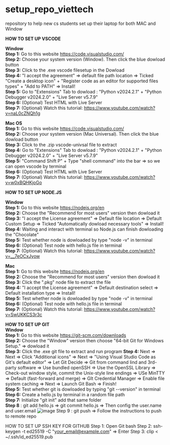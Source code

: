 # setup_repo_viettech
repository to help new cs students set up their laptop for both MAC and Window

**HOW TO SET UP VSCODE**

**Window** <br />
**Step 1:** Go to this website https://code.visualstudio.com/  <br />
**Step 2:** Choose your system version (Window). Then click the blue dowload button <br /> 
**Step 3:** Click to the .exe vscode filesetup in the Dowload  <br />
**Step 4:** "I accept the agreement" => default file path location => Ticked "Create a desktop icon" + "Register code as an editor for supported files types" + "Add to PATH" => Install! <br />
**Step 5:** Go to "Extensions" Tab to dowload : "Python v2024.2.1" + "Python Debugger v2024.2.0" + "Live Server v5.7.9" <br />
**Step 6:** (Optional) Test HTML with Live Server <br />
**Step 7:** (Optional) Watch this tutorial: https://www.youtube.com/watch?v=naL0cZNQh1g <br />

 
**Mac OS**  <br />
**Step 1:** Go to this website https://code.visualstudio.com/ <br />
**Step 2:** Choose your system version (Mac Universal). Then click the blue dowload button <br />
**Step 3:** Click to the .zip vscode-univsal file to extract  <br />
**Step 4:** Go to "Extensions" Tab to dowload : "Python v2024.2.1" + "Python Debugger v2024.2.0" + "Live Server v5.7.9" <br /> 
**Step 5:** "Command Shift P" + Type "shell command" into the bar => so we can open vscode by terminal <br />
**Step 6:** (Optional) Test HTML with Live Server <br />
**Step 7:** (Optional) Watch this tutorial: https://www.youtube.com/watch?v=w0xBQHKjoGo <br />


**HOW TO SET UP NODE.JS**

**Window**   <br />
**Step 1:** Go to this website https://nodejs.org/en  <br />
**Step 2:** Choose the "Recommend for most users" version then dowload it  <br />
**Step 3:** "I accept the License agreement" => Default file location => Default Custom Setup => Ticked "Automatically dowload necessary tools" => Install!  <br />
**Step 4:** Waiting and interact with terminal so Node.js can finish dowloading the "Chocolate" <br />
**Step 5:** Test whether node is dowloaded by type "node -v" in terminal <br />
**Step 6:** (Optional) Test node with hello.js file in terminal <br />
**Step 7:** (Optional) Watch this tutorial: https://www.youtube.com/watch?v=__7eOCxJyow <br />

**Mac** <br />
**Step 1:** Go to this website https://nodejs.org/en  <br />
**Step 2:** Choose the "Recommend for most users" version then dowload it  <br />
**Step 3:** Click the ".pkg" node file to extract the file  <br />
**Step 4:** "I accept the License agreement" => Default destination select => Default installation type => Install!  <br />
**Step 5:** Test whether node is dowloaded by type "node -v" in terminal <br />
**Step 6:** (Optional) Test node with hello.js file in terminal <br />
**Step 7:** (Optional) Watch this tutorial: https://www.youtube.com/watch?v=SwUKKCS3r3c <br />

**HOW TO SET UP GIT** <br /> 
**Window**   <br />
**Step 1:** Go to this website https://git-scm.com/downloads <br />
**Step 2:** Choose the "Window" version then choose "64-bit Git for Windows Setup." => dowload it  <br />
**Step 3:** Click the .exe git file to extract and run program
**Step 4:** Next => Next => Click "Additional icons" => Next => "Using Visual Studio Code as Git's default editor" => Let Git Decide => Git from command lind and 3rd-party software => Use bundled openSSH => Use the OpenSSL Library => Check-out window style, commit the Unix-style line endings => USe MinTTY => Default (fast-forward and merge) => GIt Credential Manager => Enable file system caching => Next => Launch Git Bash => Finish! <br /> 
**Step 5:** Test whether git is dowloaded by typing "git --version" in terminal <br />
**Step 6:** Create a hello.js by terminal in a random file path  <br />
**Step 7:** Initialize "git init" add that same folder <br />
**Step 8** : git add hello.js => git commit hello.js => Then config the user.name and user.email ![image](https://github.com/PhuocOng/setup_repo_viettech/assets/122703392/faee90fb-3ddd-411c-9d3c-a22dd5df8229)
Step 9 : git push => Follow the instructions to push to remote repo 

HOW TO SET UP SSH KEY FOR GITHUB 
Step 1: Open Git bash
Step 2: ssh-keygen -t ed25519 -C "your_email@example.com" => Enter
Step 3: clip < ~/.ssh/id_ed25519.pub


